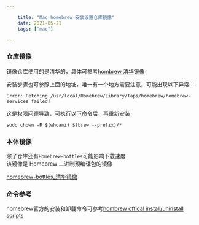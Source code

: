 ```yaml
---

    title: "Mac homebrew 安装设置仓库镜像"
    date: 2021-05-21
    tags: ["mac"]

---
```


### 仓库镜像
镜像仓库使用的是清华的，具体可参考[hombrew 清华镜像](https://mirrors.tuna.tsinghua.edu.cn/help/homebrew/)  

安装步骤也可参照上面的地址，唯一有一个地方需要注意，可能出现以下异常：  
```log
Error: Fetching /usr/local/Homebrew/Library/Taps/homebrew/homebrew-services failed!
```
这是权限问题导致，可执行以下命令后，再重新安装  
```shell
sudo chown -R $(whoami) $(brew --prefix)/*
```

### 本体镜像
除了仓库还有`Homebrew-bottles`可能影响下载速度  
该镜像是 Homebrew 二进制预编译包的镜像  

[homebrew-bottles_清华镜像](https://mirrors.tuna.tsinghua.edu.cn/help/homebrew-bottles/)

### 命令参考

homebrew官方的安装和卸载命令可参考[hombrew offical install/uninstall scripts](https://github.com/homebrew/install#uninstall-homebrew)